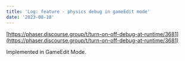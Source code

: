 ```yaml
---
title: 'Log: feature - physics debug in gameEdit mode'
date: '2023-08-10'
---
```


[https://phaser.discourse.group/t/turn-on-off-debug-at-runtime/3681](https://phaser.discourse.group/t/turn-on-off-debug-at-runtime/3681)

Implemented in GameEdit Mode.

